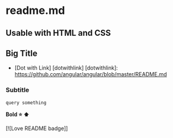 # readme.md

## Usable with HTML and CSS

## Big Title

- [Dot with Link] [dotwithlink]
[dotwithlink]: https://github.com/angular/angular/blob/master/README.md

### Subtitle

```
query something
```

**Bold :star: :arrow_up:**

[![Love README badge]]

